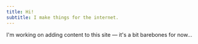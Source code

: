 ```yaml
---
title: Hi!
subtitle: I make things for the internet.
---
```


I'm working on adding content to this site — it's a bit barebones for now...
